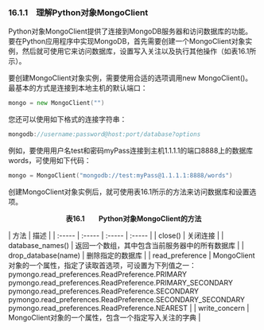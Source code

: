 ### 16.1.1　理解Python对象MongoClient

Python对象MongoClient提供了连接到MongoDB服务器和访问数据库的功能。要在Python应用程序中实现MongoDB，首先需要创建一个MongoClient对象实例，然后就可使用它来访问数据库，设置写入关注以及执行其他操作（如表16.1所示）。

要创建MongoClient对象实例，需要使用合适的选项调用new MongoClient()。最基本的方式是连接到本地主机的默认端口：

```go
mongo = new MongoClient("")
```

您还可以使用如下格式的连接字符串：

```go
mongodb://username:password@host:port/database?options
```

例如，要使用用户名test和密码myPass连接到主机1.1.1.1的端口8888上的数据库words，可使用如下代码：

```go
mongo = MongoClient("mongodb://test:myPass@1.1.1.1:8888/words")
```

创建MongoClient对象实例后，就可使用表16.1所示的方法来访问数据库和设置选项。

<center class="my_markdown"><b class="my_markdown">表16.1　　Python对象MongoClient的方法</b></center>

| 方法 | 描述 |
| :-----  | :-----  | :-----  | :-----  |
| close() | 关闭连接 |
| database_names() | 返回一个数组，其中包含当前服务器中的所有数据库 |
| drop_database(name) | 删除指定的数据库 |
| read_preference | MongoClient对象的一个属性，指定了读取首选项，可设置为下列值之一： pymongo.read_preferences.ReadPreference.PRIMARY pymongo.read_preferences.ReadPreference.PRIMARY_SECONDARY pymongo.read_preferences.ReadPreference.SECONDARY pymongo.read_preferences.ReadPreference.SECONDARY_SECONDARY pymongo.read_preferences.ReadPreference.NEAREST |
| write_concern | MongoClient对象的一个属性，包含一个指定写入关注的字典 |

